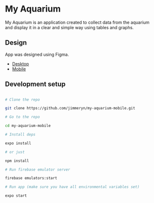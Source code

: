 # My Aquarium

My Aquarium is an application created to collect data from the aquarium and display it in a clear and simple way using tables and graphs.

## Design

App was designed using Figma.

- [Desktop](https://www.figma.com/proto/MmxKQ4CFX38pcG0OFOUXRy/my-aquarium-ideas?node-id=7%3A3&scaling=scale-down)
- [Mobile](https://www.figma.com/proto/MmxKQ4CFX38pcG0OFOUXRy/my-aquarium-ideas?node-id=23%3A121&scaling=scale-down)

## Development setup

```sh

# Clone the repo

git clone https://github.com/jimmeryn/my-aquarium-mobile.git

# Go to the repo

cd my-aquarium-mobile

# Install deps

expo install

# or just

npm install

# Run firebase emulator server

firebase emulators:start

# Run app (make sure you have all environmental variables set)

expo start

```
